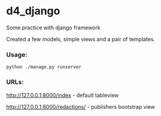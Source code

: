 # d4_django
Some practice with django framework

Created a few models, simple views and a pair of templates.

### Usage:
```
python ./manage.py runserver
```
### URLs:

http://127.0.0.1:8000/index - default tableview

http://127.0.0.1:8000/redactions/ - publishers bootstrap view
